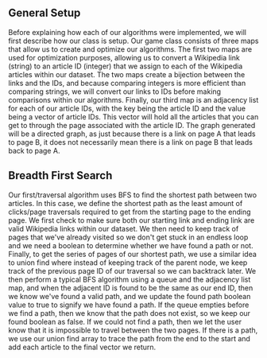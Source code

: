 ## General Setup

Before explaining how each of our algorithms were implemented, we will first describe how our class is setup. Our game class consists of three maps that allow us to create and optimize our algorithms. The first two maps are used for optimization purposes, allowing us to convert a Wikipedia link (string) to an article ID (integer) that we assign to each of the Wikipedia articles within our dataset. The two maps create a bijection between the links and the IDs, and because comparing integers is more efficient than comparing strings, we will convert our links to IDs before making comparisons within our algorithms. Finally, our third map is an adjacency list for each of our article IDs, with the key being the article ID and the value being a vector of article IDs. This vector will hold all the articles that you can get to through the page associated with the article ID. The graph generated will be a directed graph, as just because there is a link on page A that leads to page B, it does not necessarily mean there is a link on page B that leads back to page A.

## Breadth First Search

Our first/traversal algorithm uses BFS to find the shortest path between two articles. In this case, we define the shortest path as the least amount of clicks/page traversals required to get from the starting page to the ending page. We first check to make sure both our starting link and ending link are valid Wikipedia links within our dataset. We then need to keep track of pages that we've already visited so we don't get stuck in an endless loop and we need a boolean to determine whether we have found a path or not. Finally, to get the series of pages of our shortest path, we use a similar idea to union find where instead of keeping track of the parent node, we keep track of the previous page ID of our traversal so we can backtrack later. We then perform a typical BFS algorithm using a queue and the adjacency list map, and when the adjacent ID is found to be the same as our end ID, then we know we've found a valid path, and we update the found path boolean value to true to signify we have found a path. If the queue empties before we find a path, then we know that the path does not exist, so we keep our found boolean as false. If we could not find a path, then we let the user know that it is impossible to travel between the two pages. If there is a path, we use our union find array to trace the path from the end to the start and add each article to the final vector we return.
